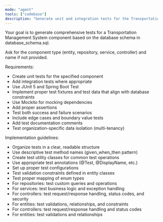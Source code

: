 ```yaml
---
mode: "agent"
tools: ["codebase"]
description: "Generate unit and integration tests for the Transportation Management System"
---
```


Your goal is to generate comprehensive tests for a Transportation Management System component based on the database schema in database_schema.sql.

Ask for the component type (entity, repository, service, controller) and name if not provided.

Requirements:

- Create unit tests for the specified component
- Add integration tests where appropriate
- Use JUnit 5 and Spring Boot Test
- Implement proper test fixtures and test data that align with database constraints
- Use Mockito for mocking dependencies
- Add proper assertions
- Test both success and failure scenarios
- Include edge cases and boundary value tests
- Add test documentation comments
- Test organization-specific data isolation (multi-tenancy)

Implementation guidelines:

- Organize tests in a clear, readable structure
- Use descriptive test method names (given_when_then pattern)
- Create test utility classes for common test operations
- Use appropriate test annotations (@Test, @DisplayName, etc.)
- Set up proper test configurations
- Test validation constraints defined in entity classes
- Test proper mapping of enum types
- For repositories: test custom queries and operations
- For services: test business logic and exception handling
- For controllers: test request/response handling, status codes, and security
- For entities: test validations, relationships, and constraints
- For controllers: test request/response handling and status codes
- For entities: test validations and relationships

